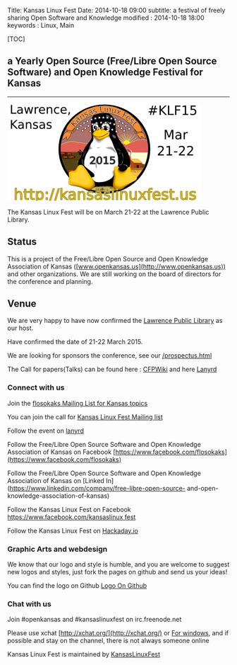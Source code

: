 Title: Kansas Linux Fest
Date: 2014-10-18 09:00
subtitle: a festival of freely sharing Open Software and Knowledge
modified : 2014-10-18 18:00
keywords : Linux, Main

[TOC]

## a Yearly Open Source (Free/Libre Open Source Software) and Open Knowledge Festival for Kansas

* * *

![Logo](/images/klf15logo_twitter_white.png)

The Kansas Linux Fest will be on March 21-22 at the Lawrence Public Library.


## Status

This is a project of the Free/Libre Open Source and Open Knowledge Association
of Kansas ([www.openkansas.us](http://www.openkansas.us)) and other
organizations. We are still working on the board of directors for the
conference and planning.

## Venue

We are very happy to have now confirmed the [Lawrence Public Library](http://www.lawrence.lib.ks.us/) as our host.

Have confirmed the date of 21-22 March 2015.

We are looking for sponsors the conference, see our [/prospectus.html](Prospectus)

The Call for papers(Talks) can be found here :
[CFPWiki](http://www.wikicfp.com/cfp/servlet/event.showcfp?eventid=41289) and
here [Lanyrd](http://lanyrd.com/2015/klf15/calls/qcwkk/)

### Connect with us

Join the [flosokaks Mailing List for Kansas topics](https://groups.google.com/forum/#!forum/flosokaks)

You can join the call for [Kansas Linux Fest Mailing list](https://groups.google.com/forum/#!forum/kansas-linux-fest)

Follow the event on [lanyrd](http://lanyrd.com/2015/klf15/)


Follow the Free/Libre Open Source Software and Open Knowledge Association of
Kansas on Facebook [https://www.facebook.com/flosokaks](https://www.facebook.com/flosokaks)

Follow the Free/Libre Open Source Software and Open Knowledge Association of
Kansas on [Linked In](https://www.linkedin.com/company/free-libre-open-source-
and-open-knowledge-association-of-kansas)

Follow the Kansas Linux Fest on Facebook [https://www.facebook.com/kansaslinux
fest](https://www.facebook.com/kansaslinuxfest)

Follow the Kansas Linux Fest on [Hackaday.io](http://hackaday.io/project/1711-Kansas-Linux-Fest)

### Graphic Arts and webdesign
We know that our logo and style is humble, and you are welcome to suggest new
logos and styles, just fork the pages on github and send us your ideas!

You can find the logo on Github [Logo On Github](https://github.com/KansasLinuxFest/website/tree/master/logo)

### Chat with us

Join #openkansas and #kansaslinuxfest on irc.freenode.net

Please use xchat [http://xchat.org/](http://xchat.org/) or [For
windows](http://www.silverex.org/download/), and if possible and stay on the
channel, there is not always someone online

Kansas Linux Fest is maintained by
[KansasLinuxFest](https://github.com/KansasLinuxFest)


